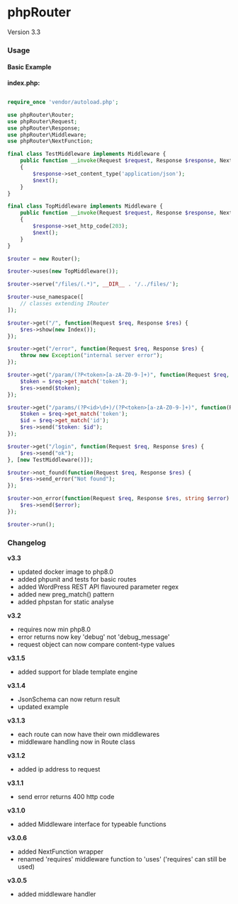 # phpRouter

Version 3.3

### Usage

#### Basic Example

**index.php:**

```php

require_once 'vendor/autoload.php';

use phpRouter\Router;
use phpRouter\Request;
use phpRouter\Response;
use phpRouter\Middleware;
use phpRouter\NextFunction;

final class TestMiddleware implements Middleware {
    public function __invoke(Request $request, Response $response, NextFunction $next): void
    {
        $response->set_content_type('application/json');
        $next();
    }
}

final class TopMiddleware implements Middleware {
    public function __invoke(Request $request, Response $response, NextFunction $next): void
    {
        $response->set_http_code(203);
        $next();
    }
}

$router = new Router();

$router->uses(new TopMiddleware());

$router->serve("/files/(.*)", __DIR__ . '/../files/');

$router->use_namespace([
    // classes extending IRouter
]);

$router->get("/", function(Request $req, Response $res) {
    $res->show(new Index());
});

$router->get("/error", function(Request $req, Response $res) {
    throw new Exception("internal server error");
});

$router->get("/param/(?P<token>[a-zA-Z0-9-]+)", function(Request $req, Response $res) {
    $token = $req->get_match('token');
    $res->send($token);
});

$router->get("/params/(?P<id>\d+)/(?P<token>[a-zA-Z0-9-]+)", function(Request $req, Response $res) {
    $token = $req->get_match('token');
    $id = $req->get_match('id');
    $res->send("$token: $id");
});

$router->get("/login", function(Request $req, Response $res) {
    $res->send("ok");
}, [new TestMiddleware()]);

$router->not_found(function(Request $req, Response $res) {
    $res->send_error("Not found");
});

$router->on_error(function(Request $req, Response $res, string $error) {
    $res->send($error);
});

$router->run();

```

### Changelog

**v3.3**

* updated docker image to php8.0
* added phpunit and tests for basic routes
* added WordPress REST API flavoured parameter regex
* added new preg_match() pattern
* added phpstan for static analyse

**v3.2**

* requires now min php8.0
* error returns now key 'debug' not 'debug_message'
* request object can now compare content-type values

**v3.1.5**

* added support for blade template engine

**v3.1.4**

* JsonSchema can now return result
* updated example

**v3.1.3**

* each route can now have their own middlewares
* middleware handling now in Route class

**v3.1.2**

* added ip address to request

**v3.1.1**

* send error returns 400 http code

**v3.1.0**

* added Middleware interface for typeable functions

**v3.0.6**

* added NextFunction wrapper
* renamed 'requires' middleware function to 'uses' ('requires' can still be used)

**v3.0.5**

* added middleware handler